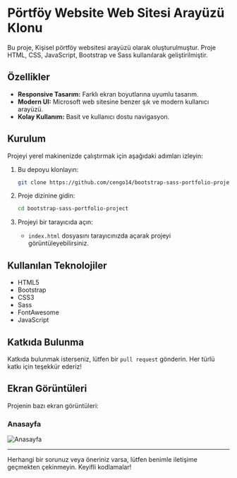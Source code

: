 # Pörtföy Website Web Sitesi Arayüzü Klonu

Bu proje, Kişisel pörtföy websitesi arayüzü olarak oluşturulmuştur. Proje HTML, CSS, JavaScript, Bootstrap ve Sass kullanılarak geliştirilmiştir.

## Özellikler

- **Responsive Tasarım:** Farklı ekran boyutlarına uyumlu tasarım.
- **Modern UI:** Microsoft web sitesine benzer şık ve modern kullanıcı arayüzü.
- **Kolay Kullanım:** Basit ve kullanıcı dostu navigasyon.

## Kurulum

Projeyi yerel makinenizde çalıştırmak için aşağıdaki adımları izleyin:

1. Bu depoyu klonlayın:
   ```bash
   git clone https://github.com/cengo14/bootstrap-sass-portfolio-project
   ```

2. Proje dizinine gidin:
   ```bash
   cd bootstrap-sass-portfolio-project
   ```

3. Projeyi bir tarayıcıda açın:
   - `index.html` dosyasını tarayıcınızda açarak projeyi görüntüleyebilirsiniz.

## Kullanılan Teknolojiler

- HTML5
- Bootstrap
- CSS3
- Sass
- FontAwesome
- JavaScript

## Katkıda Bulunma

Katkıda bulunmak isterseniz, lütfen bir `pull request` gönderin. Her türlü katkı için teşekkür ederiz!

## Ekran Görüntüleri

Projenin bazı ekran görüntüleri:

### Anasayfa
![Anasayfa](desktop.gif)


---

Herhangi bir sorunuz veya öneriniz varsa, lütfen benimle iletişime geçmekten çekinmeyin. Keyifli kodlamalar!

